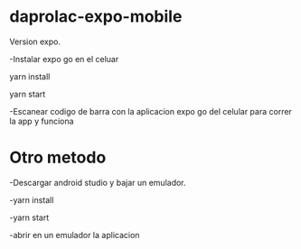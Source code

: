 # daprolac-expo-mobile
Version expo.

-Instalar expo go en el celuar

yarn install

yarn start

-Escanear codigo de barra con la aplicacion expo go del celular para correr la app y funciona

# Otro metodo
-Descargar android studio y bajar un emulador.

-yarn install

-yarn start

-abrir en un emulador la aplicacion


